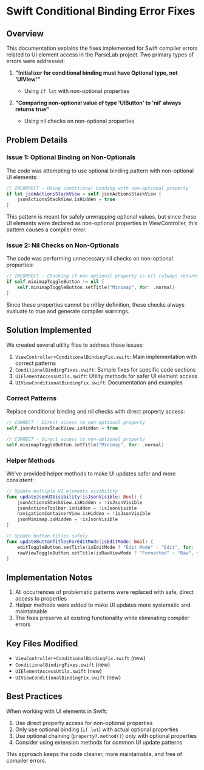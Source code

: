 # Swift Conditional Binding Error Fixes

## Overview

This documentation explains the fixes implemented for Swift compiler errors related to UI element access in the ParseLab project. Two primary types of errors were addressed:

1. **"Initializer for conditional binding must have Optional type, not 'UIView'"**
   - Using `if let` with non-optional properties

2. **"Comparing non-optional value of type 'UIButton' to 'nil' always returns true"**
   - Using nil checks on non-optional properties

## Problem Details

### Issue 1: Optional Binding on Non-Optionals

The code was attempting to use optional binding pattern with non-optional UI elements:

```swift
// INCORRECT - Using conditional binding with non-optional property
if let jsonActionsStackView = self.jsonActionsStackView {
    jsonActionsStackView.isHidden = true
}
```

This pattern is meant for safely unwrapping optional values, but since these UI elements were declared as non-optional properties in ViewController, this pattern causes a compiler error.

### Issue 2: Nil Checks on Non-Optionals

The code was performing unnecessary nil checks on non-optional properties:

```swift
// INCORRECT - Checking if non-optional property is nil (always returns true)
if self.minimapToggleButton != nil {
    self.minimapToggleButton.setTitle("Minimap", for: .normal)
}
```

Since these properties cannot be nil by definition, these checks always evaluate to true and generate compiler warnings.

## Solution Implemented

We created several utility files to address these issues:

1. `ViewController+ConditionalBindingFix.swift`: Main implementation with correct patterns
2. `ConditionalBindingFixes.swift`: Sample fixes for specific code sections
3. `UIElementAccessUtils.swift`: Utility methods for safer UI element access
4. `UIViewConditionalBindingFix.swift`: Documentation and examples

### Correct Patterns

Replace conditional binding and nil checks with direct property access:

```swift
// CORRECT - Direct access to non-optional property
self.jsonActionsStackView.isHidden = true

// CORRECT - Direct access to non-optional property
self.minimapToggleButton.setTitle("Minimap", for: .normal)
```

### Helper Methods

We've provided helper methods to make UI updates safer and more consistent:

```swift
// Update multiple UI elements visibility
func updateJsonUIVisibility(isJsonVisible: Bool) {
    jsonActionsStackView.isHidden = !isJsonVisible
    jsonActionsToolbar.isHidden = !isJsonVisible
    navigationContainerView.isHidden = !isJsonVisible
    jsonMinimap.isHidden = !isJsonVisible
}

// Update button titles safely
func updateButtonTitlesForEditMode(isEditMode: Bool) {
    editToggleButton.setTitle(isEditMode ? "Edit Mode" : "Edit", for: .normal)
    rawViewToggleButton.setTitle(isRawViewMode ? "Formatted" : "Raw", for: .normal)
}
```

## Implementation Notes

1. All occurrences of problematic patterns were replaced with safe, direct access to properties
2. Helper methods were added to make UI updates more systematic and maintainable
3. The fixes preserve all existing functionality while eliminating compiler errors

## Key Files Modified

- `ViewController+ConditionalBindingFix.swift` (new)
- `ConditionalBindingFixes.swift` (new)
- `UIElementAccessUtils.swift` (new)
- `UIViewConditionalBindingFix.swift` (new)

## Best Practices

When working with UI elements in Swift:

1. Use direct property access for non-optional properties
2. Only use optional binding (`if let`) with actual optional properties
3. Use optional chaining (`property?.method()`) only with optional properties
4. Consider using extension methods for common UI update patterns

This approach keeps the code cleaner, more maintainable, and free of compiler errors.
